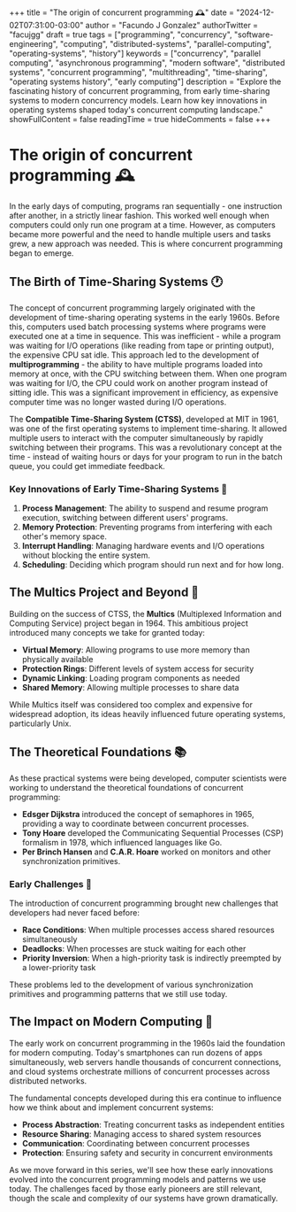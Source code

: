 +++
title = "The origin of concurrent programming 🕰️"
date = "2024-12-02T07:31:00-03:00"
author = "Facundo J Gonzalez"
authorTwitter = "facujgg"
draft = true
tags = ["programming", "concurrency", "software-engineering", "computing", "distributed-systems", "parallel-computing", "operating-systems", "history"]
keywords = ["concurrency", "parallel computing", "asynchronous programming", "modern software", "distributed systems", "concurrent programming", "multithreading", "time-sharing", "operating systems history", "early computing"]
description = "Explore the fascinating history of concurrent programming, from early time-sharing systems to modern concurrency models. Learn how key innovations in operating systems shaped today's concurrent computing landscape."
showFullContent = false
readingTime = true
hideComments = false
+++

# The origin of concurrent programming 🕰️

In the early days of computing, programs ran sequentially - one instruction after another, in a strictly linear fashion. This worked well enough when computers could only run one program at a time. However, as computers became more powerful and the need to handle multiple users and tasks grew, a new approach was needed. This is where concurrent programming began to emerge.

## The Birth of Time-Sharing Systems 🕐

The concept of concurrent programming largely originated with the development of time-sharing operating systems in the early 1960s. Before this, computers used batch processing systems where programs were executed one at a time in sequence. This was inefficient - while a program was waiting for I/O operations (like reading from tape or printing output), the expensive CPU sat idle.
This approach led to the development of **multiprogramming** - the ability to have multiple programs loaded into memory at once, with the CPU switching between them. When one program was waiting for I/O, the CPU could work on another program instead of sitting idle. This was a significant improvement in efficiency, as expensive computer time was no longer wasted during I/O operations.

The **Compatible Time-Sharing System (CTSS)**, developed at MIT in 1961, was one of the first operating systems to implement time-sharing. It allowed multiple users to interact with the computer simultaneously by rapidly switching between their programs. This was a revolutionary concept at the time - instead of waiting hours or days for your program to run in the batch queue, you could get immediate feedback.

### Key Innovations of Early Time-Sharing Systems 🔑

1. **Process Management**: The ability to suspend and resume program execution, switching between different users' programs.
2. **Memory Protection**: Preventing programs from interfering with each other's memory space.
3. **Interrupt Handling**: Managing hardware events and I/O operations without blocking the entire system.
4. **Scheduling**: Deciding which program should run next and for how long.

## The Multics Project and Beyond 🌟

Building on the success of CTSS, the **Multics** (Multiplexed Information and Computing Service) project began in 1964. This ambitious project introduced many concepts we take for granted today:

- **Virtual Memory**: Allowing programs to use more memory than physically available
- **Protection Rings**: Different levels of system access for security
- **Dynamic Linking**: Loading program components as needed
- **Shared Memory**: Allowing multiple processes to share data

While Multics itself was considered too complex and expensive for widespread adoption, its ideas heavily influenced future operating systems, particularly Unix.

## The Theoretical Foundations 📚

As these practical systems were being developed, computer scientists were working to understand the theoretical foundations of concurrent programming:

- **Edsger Dijkstra** introduced the concept of semaphores in 1965, providing a way to coordinate between concurrent processes.
- **Tony Hoare** developed the Communicating Sequential Processes (CSP) formalism in 1978, which influenced languages like Go.
- **Per Brinch Hansen** and **C.A.R. Hoare** worked on monitors and other synchronization primitives.

### Early Challenges 🤔

The introduction of concurrent programming brought new challenges that developers had never faced before:

- **Race Conditions**: When multiple processes access shared resources simultaneously
- **Deadlocks**: When processes are stuck waiting for each other
- **Priority Inversion**: When a high-priority task is indirectly preempted by a lower-priority task

These problems led to the development of various synchronization primitives and programming patterns that we still use today.

## The Impact on Modern Computing 💫

The early work on concurrent programming in the 1960s laid the foundation for modern computing. Today's smartphones can run dozens of apps simultaneously, web servers handle thousands of concurrent connections, and cloud systems orchestrate millions of concurrent processes across distributed networks.

The fundamental concepts developed during this era continue to influence how we think about and implement concurrent systems:

- **Process Abstraction**: Treating concurrent tasks as independent entities
- **Resource Sharing**: Managing access to shared system resources
- **Communication**: Coordinating between concurrent processes
- **Protection**: Ensuring safety and security in concurrent environments

As we move forward in this series, we'll see how these early innovations evolved into the concurrent programming models and patterns we use today. The challenges faced by those early pioneers are still relevant, though the scale and complexity of our systems have grown dramatically.
